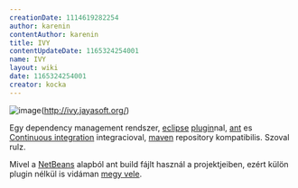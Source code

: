 ```yaml
---
creationDate: 1114619282254 
author: karenin 
contentAuthor: karenin 
title: IVY 
contentUpdateDate: 1165324254001 
name: IVY 
layout: wiki 
date: 1165324254001 
creator: kocka 
---
```

![image](http://www.jayasoft.fr/org/modules/ivy/logo.png)(http://ivy.jayasoft.org/)

Egy dependency management rendszer, [eclipse](Eclipse.html) [plugin](plugin.html)nal, [ant](ant.html) es [Continuous integration](Continuous%20Integration.html) integracioval, [maven](maven.html) repository kompatibilis. Szoval rulz.

Mivel a [NetBeans](Netbeans.html) alapból ant build fájlt használ a projektjeiben, ezért külön plugin nélkül is vidáman [megy vele](http://wiki.netbeans.org/wiki/view/FaqIvy).
